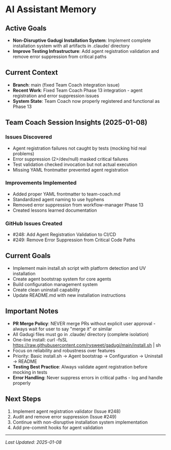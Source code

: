 # AI Assistant Memory

## Active Goals
- **Non-Disruptive Gadugi Installation System**: Implement complete installation system with all artifacts in .claude/ directory
- **Improve Testing Infrastructure**: Add agent registration validation and remove error suppression from critical paths

## Current Context
- **Branch**: main (fixed Team Coach integration issue)
- **Recent Work**: Fixed Team Coach Phase 13 integration - agent registration and error suppression issues
- **System State**: Team Coach now properly registered and functional as Phase 13

## Team Coach Session Insights (2025-01-08)
### Issues Discovered
- Agent registration failures not caught by tests (mocking hid real problems)
- Error suppression (2>/dev/null) masked critical failures
- Test validation checked invocation but not actual execution
- Missing YAML frontmatter prevented agent registration

### Improvements Implemented
- Added proper YAML frontmatter to team-coach.md
- Standardized agent naming to use hyphens
- Removed error suppression from workflow-manager Phase 13
- Created lessons learned documentation

### GitHub Issues Created
- #248: Add Agent Registration Validation to CI/CD
- #249: Remove Error Suppression from Critical Code Paths

## Current Goals
- Implement main install.sh script with platform detection and UV installation
- Create agent bootstrap system for core agents
- Build configuration management system
- Create clean uninstall capability
- Update README.md with new installation instructions

## Important Notes
- **PR Merge Policy**: NEVER merge PRs without explicit user approval - always wait for user to say "merge it" or similar
- All Gadugi files must go in .claude/ directory (complete isolation)
- One-line install: curl -fsSL https://raw.githubusercontent.com/rysweet/gadugi/main/install.sh | sh
- Focus on reliability and robustness over features
- Priority: Basic install.sh → Agent bootstrap → Configuration → Uninstall → README
- **Testing Best Practice**: Always validate agent registration before mocking in tests
- **Error Handling**: Never suppress errors in critical paths - log and handle properly

## Next Steps
1. Implement agent registration validator (Issue #248)
2. Audit and remove error suppression (Issue #249)
3. Continue with non-disruptive installation system implementation
4. Add pre-commit hooks for agent validation

---
*Last Updated: 2025-01-08*
